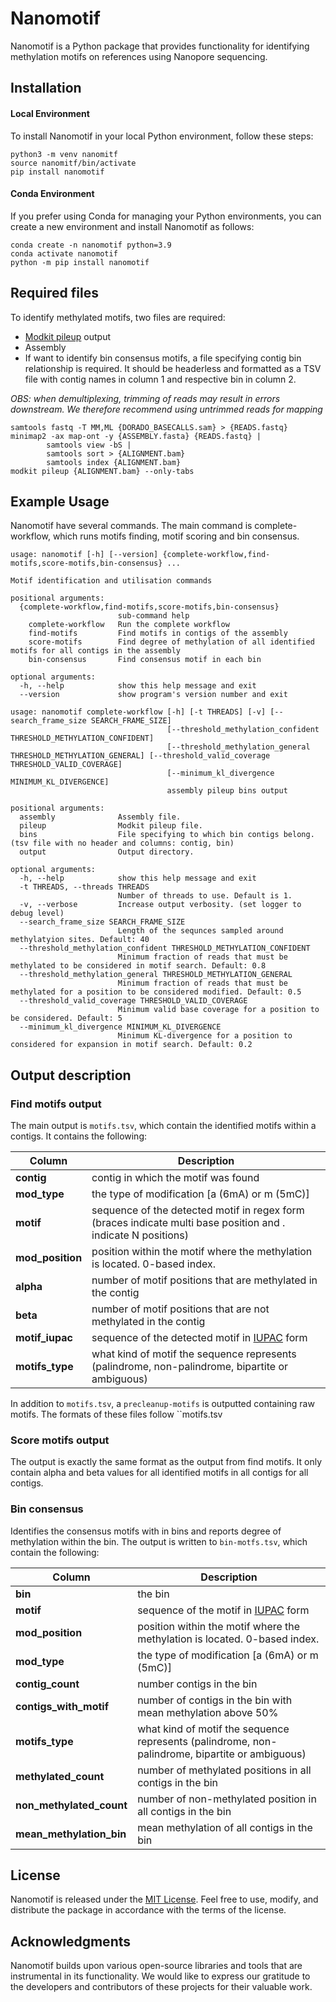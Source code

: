 # Nanomotif

Nanomotif is a Python package that provides functionality for identifying methylation motifs on references using Nanopore sequencing.

## Installation

#### Local Environment

To install Nanomotif in your local Python environment, follow these steps:

```shell
python3 -m venv nanomitf
source nanomitf/bin/activate
pip install nanomotif
```

#### Conda Environment

If you prefer using Conda for managing your Python environments, you can create a new environment and install Nanomotif as follows:

```shell
conda create -n nanomotif python=3.9
conda activate nanomotif
python -m pip install nanomotif
```

## Required files

To identify methylated motifs, two files are required: 
- [Modkit pileup](https://github.com/nanoporetech/modkit/blob/master/book/src/advanced_usage.md#pileup) output
- Assembly
- If want to identify bin consensus motifs, a file specifying contig bin relationship is required. It should be headerless and formatted as a TSV file with contig names in column 1 and respective bin in column 2.

*OBS: when demultiplexing, trimming of reads may result in errors downstream. We therefore recommend using untrimmed reads for mapping*
```shell
samtools fastq -T MM,ML {DORADO_BASECALLS.sam} > {READS.fastq}
minimap2 -ax map-ont -y {ASSEMBLY.fasta} {READS.fastq} |
        samtools view -bS |
        samtools sort > {ALIGNMENT.bam}
        samtools index {ALIGNMENT.bam}
modkit pileup {ALIGNMENT.bam} --only-tabs
```
## Example Usage

Nanomotif have several commands. The main command is complete-workflow, which runs motifs finding, motif scoring and bin consensus. 

```
usage: nanomotif [-h] [--version] {complete-workflow,find-motifs,score-motifs,bin-consensus} ...

Motif identification and utilisation commands

positional arguments:
  {complete-workflow,find-motifs,score-motifs,bin-consensus}
                        sub-command help
    complete-workflow   Run the complete workflow
    find-motifs         Find motifs in contigs of the assembly
    score-motifs        Find degree of methylation of all identified motifs for all contigs in the assembly
    bin-consensus       Find consensus motif in each bin

optional arguments:
  -h, --help            show this help message and exit
  --version             show program's version number and exit
```

```
usage: nanomotif complete-workflow [-h] [-t THREADS] [-v] [--search_frame_size SEARCH_FRAME_SIZE]
                                   [--threshold_methylation_confident THRESHOLD_METHYLATION_CONFIDENT]
                                   [--threshold_methylation_general THRESHOLD_METHYLATION_GENERAL] [--threshold_valid_coverage THRESHOLD_VALID_COVERAGE]
                                   [--minimum_kl_divergence MINIMUM_KL_DIVERGENCE]
                                   assembly pileup bins output

positional arguments:
  assembly              Assembly file.
  pileup                Modkit pileup file.
  bins                  File specifying to which bin contigs belong. (tsv file with no header and columns: contig, bin)
  output                Output directory.

optional arguments:
  -h, --help            show this help message and exit
  -t THREADS, --threads THREADS
                        Number of threads to use. Default is 1.
  -v, --verbose         Increase output verbosity. (set logger to debug level)
  --search_frame_size SEARCH_FRAME_SIZE
                        Length of the sequnces sampled around methylatyion sites. Default: 40
  --threshold_methylation_confident THRESHOLD_METHYLATION_CONFIDENT
                        Minimum fraction of reads that must be methylated to be considered in motif search. Default: 0.8
  --threshold_methylation_general THRESHOLD_METHYLATION_GENERAL
                        Minimum fraction of reads that must be methylated for a position to be considered modified. Default: 0.5
  --threshold_valid_coverage THRESHOLD_VALID_COVERAGE
                        Minimum valid base coverage for a position to be considered. Default: 5
  --minimum_kl_divergence MINIMUM_KL_DIVERGENCE
                        Minimum KL-divergence for a position to considered for expansion in motif search. Default: 0.2
```

## Output description


### Find motifs output
The main output is `motifs.tsv`, which contain the identified motifs within a contigs. It contains the following:

| **Column**       | **Description**                                                                                       |
|------------------|-------------------------------------------------------------------------------------------------------|
| **contig**       | contig in which the motif was found                                                                |
| **mod_type**     | the type of modification [a (6mA) or m (5mC)]                                                                     |
| **motif**        | sequence of the detected motif in regex form (braces indicate multi base position and . indicate N positions) |
| **mod_position** | position within the motif where the methylation is located. 0-based index.                            |
| **alpha**        | number of motif positions that are methylated in the contig                                                       |
| **beta**         | number of motif positions that are not methylated in the contig                                                        |
| **motif_iupac**        | sequence of the detected motif in [IUPAC](https://www.bioinformatics.org/sms/iupac.html) form  |
| **motifs_type** | what kind of motif the sequence represents (palindrome, non-palindrome, bipartite or ambiguous)

In addition to `motifs.tsv`, a `precleanup-motifs` is outputted containing raw motifs. The formats of these files follow ``motifs.tsv

### Score motifs output

The output is exactly the same format as the output from find motifs. It only contain alpha and beta values for all identified motifs in all contigs for all contigs. 

### Bin consensus 

Identifies the consensus motifs with in bins and reports degree of methylation within the bin. The output is written to `bin-motfs.tsv`, which contain the following:

| **Column**       | **Description**                                                                                       |
|------------------|-------------------------------------------------------------------------------------------------------|
| **bin**       | the bin                                                                |
| **motif**        | sequence of the motif in [IUPAC](https://www.bioinformatics.org/sms/iupac.html) form  |
| **mod_position** | position within the motif where the methylation is located. 0-based index.                            |
| **mod_type**     | the type of modification [a (6mA) or m (5mC)]                                                                     |
| **contig_count**        | number contigs in the bin                                                       |
| **contigs_with_motif**         | number of contigs in the bin with mean methylation above 50%                                                        |
| **motifs_type** | what kind of motif the sequence represents (palindrome, non-palindrome, bipartite or ambiguous) |
| **methylated_count** | number of methylated positions in all contigs in the bin |
| **non_methylated_count** | number of non-methylated position in all contigs in the bin |
| **mean_methylation_bin** | mean methylation of all contigs in the bin |



## License

Nanomotif is released under the [MIT License](https://github.com/your-username/nanomotif/blob/main/LICENSE). Feel free to use, modify, and distribute the package in accordance with the terms of the license.

## Acknowledgments

Nanomotif builds upon various open-source libraries and tools that are instrumental in its functionality. We would like to express our gratitude to the developers and contributors of these projects for their valuable work.


